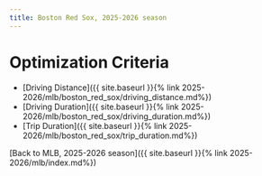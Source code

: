 ```yaml
---
title: Boston Red Sox, 2025-2026 season
---
```


# Optimization Criteria
- [Driving Distance]({{ site.baseurl }}{% link 2025-2026/mlb/boston_red_sox/driving_distance.md%})
- [Driving Duration]({{ site.baseurl }}{% link 2025-2026/mlb/boston_red_sox/driving_duration.md%})
- [Trip Duration]({{ site.baseurl }}{% link 2025-2026/mlb/boston_red_sox/trip_duration.md%})

[Back to MLB, 2025-2026 season]({{ site.baseurl }}{% link 2025-2026/mlb/index.md%})
